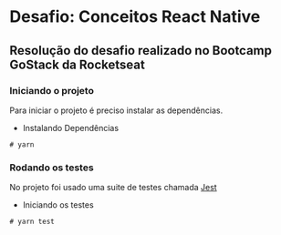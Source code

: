 # Desafio: Conceitos React Native

## Resolução do desafio realizado no Bootcamp GoStack da Rocketseat


### Iniciando o projeto
Para iniciar o projeto é preciso instalar as dependências.

- Instalando Dependências
```console
# yarn
```

### Rodando os testes
No projeto foi usado uma suite de testes chamada [Jest](https://jestjs.io/)

- Iniciando os testes
```console
# yarn test
```
